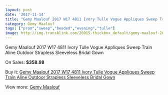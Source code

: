 ```yaml
---
layout: post
date: '2017-11-14'
title: "Gemy Maalouf 2017 W17 4811 Ivory Tulle Vogue Appliques Sweep Train Aline Outdoor Strapless Sleeveless Bridal Gown"
category: Gemy Maalouf
tags: ["prom","sweep","beaded","evening","tulle"]
image: http://img.transblink.com/26015-thickbox_default/gemy-maalouf-2017-w17-4811-ivory-tulle-vogue-appliques-sweep-train-aline-outdoor-strapless-sleeveless-bridal-gown.jpg
---
```

Gemy Maalouf 2017 W17 4811 Ivory Tulle Vogue Appliques Sweep Train Aline Outdoor Strapless Sleeveless Bridal Gown

On Sales: **$358.98**
<a href="https://www.transblink.com/en/gemy-maalouf/8193-gemy-maalouf-2017-w17-4811-ivory-tulle-vogue-appliques-sweep-train-aline-outdoor-strapless-sleeveless-bridal-gown.html"><amp-img layout="responsive" width="600" height="600" src="//img.transblink.com/26015-thickbox_default/gemy-maalouf-2017-w17-4811-ivory-tulle-vogue-appliques-sweep-train-aline-outdoor-strapless-sleeveless-bridal-gown.jpg" alt="Gemy Maalouf 2017 W17 4811 Ivory Tulle Vogue Appliques Sweep Train Aline Outdoor Strapless Sleeveless Bridal Gown 0" /></a>
<a href="https://www.transblink.com/en/gemy-maalouf/8193-gemy-maalouf-2017-w17-4811-ivory-tulle-vogue-appliques-sweep-train-aline-outdoor-strapless-sleeveless-bridal-gown.html"><amp-img layout="responsive" width="600" height="600" src="//img.transblink.com/26017-thickbox_default/gemy-maalouf-2017-w17-4811-ivory-tulle-vogue-appliques-sweep-train-aline-outdoor-strapless-sleeveless-bridal-gown.jpg" alt="Gemy Maalouf 2017 W17 4811 Ivory Tulle Vogue Appliques Sweep Train Aline Outdoor Strapless Sleeveless Bridal Gown 1" /></a>
<a href="https://www.transblink.com/en/gemy-maalouf/8193-gemy-maalouf-2017-w17-4811-ivory-tulle-vogue-appliques-sweep-train-aline-outdoor-strapless-sleeveless-bridal-gown.html"><amp-img layout="responsive" width="600" height="600" src="//img.transblink.com/26016-thickbox_default/gemy-maalouf-2017-w17-4811-ivory-tulle-vogue-appliques-sweep-train-aline-outdoor-strapless-sleeveless-bridal-gown.jpg" alt="Gemy Maalouf 2017 W17 4811 Ivory Tulle Vogue Appliques Sweep Train Aline Outdoor Strapless Sleeveless Bridal Gown 2" /></a>

Buy it: [Gemy Maalouf 2017 W17 4811 Ivory Tulle Vogue Appliques Sweep Train Aline Outdoor Strapless Sleeveless Bridal Gown](https://www.transblink.com/en/gemy-maalouf/8193-gemy-maalouf-2017-w17-4811-ivory-tulle-vogue-appliques-sweep-train-aline-outdoor-strapless-sleeveless-bridal-gown.html "Gemy Maalouf 2017 W17 4811 Ivory Tulle Vogue Appliques Sweep Train Aline Outdoor Strapless Sleeveless Bridal Gown")

View more: [Gemy Maalouf](https://www.transblink.com/en/72-gemy-maalouf "Gemy Maalouf")